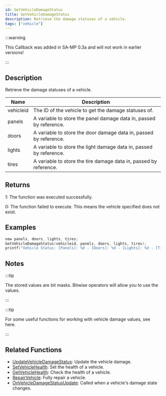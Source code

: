 ```yaml
---
id: GetVehicleDamageStatus
title: GetVehicleDamageStatus
description: Retrieve the damage statuses of a vehicle.
tags: ["vehicle"]
---
```


:::warning

This Callback was added in SA-MP 0.3a and will not work in earlier versions!

:::

## Description

Retrieve the damage statuses of a vehicle.

| Name      | Description                                                        |
| --------- | ------------------------------------------------------------------ |
| vehicleid | The ID of the vehicle to get the damage statuses of.               |
| panels    | A variable to store the panel damage data in, passed by reference. |
| doors     | A variable to store the door damage data in, passed by reference.  |
| lights    | A variable to store the light damage data in, passed by reference. |
| tires     | A variable to store the tire damage data in, passed by reference.  |

## Returns

1: The function was executed successfully.

0: The function failed to execute. This means the vehicle specified does not exist.

## Examples

```c
new panels, doors, lights, tires;
GetVehicleDamageStatus(vehicleid, panels, doors, lights, tires);
printf("Vehicle Status: [Panels]: %d - [Doors]: %d - [Lights]: %d - [Tires]: %d",panels,doors,lights,tires);
```

## Notes

:::tip

The stored values are bit masks. Bitwise operators will allow you to use the values.

:::

:::tip

For some useful functions for working with vehicle damage values, see here.

:::

## Related Functions

- [UpdateVehicleDamageStatus](UpdateVehicleDamageStatus.md): Update the vehicle damage.
- [SetVehicleHealth](SetVehicleHealth.md): Set the health of a vehicle.
- [GetVehicleHealth](GetVehicleHealth.md): Check the health of a vehicle.
- [RepairVehicle](RepairVehicle.md): Fully repair a vehicle.
- [OnVehicleDamageStatusUpdate](../callbacks/OnVehicleDamageStatusUpdate.md): Called when a vehicle's damage state changes.
